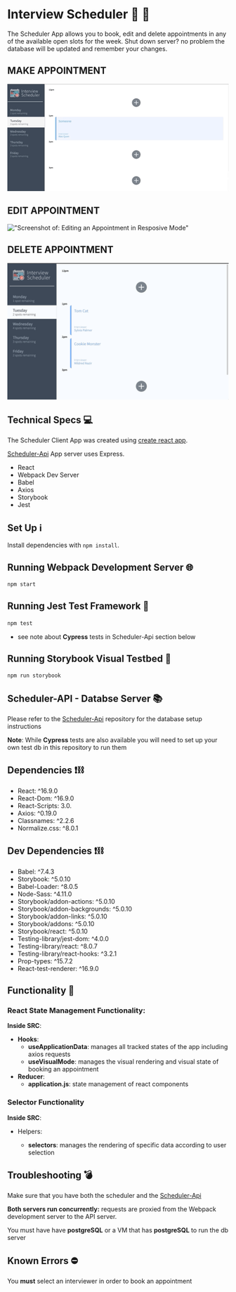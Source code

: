 # Interview Scheduler  📅 📝
The Scheduler App allows you to book, edit and delete appointments in any of the available open slots for the week.
Shut down server? no problem the database will be updated and remember your changes.

## MAKE APPOINTMENT
!["Screenshot of: Making an Appointment"](https://github.com/reverie-designs/scheduler/blob/master/public/docs/scheduler-make-appointment.gif)

## EDIT APPOINTMENT
!["Screenshot of: Editing an Appointment in Resposive Mode"](https://github.com/reverie-designs/scheduler/blob/master/public/docs/scheduler-edit-appointment.gif)

## DELETE APPOINTMENT

!["Screenshot of: Deleting an Appointment"](https://github.com/reverie-designs/scheduler/blob/master/public/docs/scheduler-delete-appointment.gif)


## Technical Specs 💻
The Scheduler Client App was created using [create react app](https://create-react-app.dev/).

[Scheduler-Api](https://github.com/lighthouse-labs/scheduler-api) App server uses Express. 
- React
- Webpack Dev Server
- Babel
- Axios
- Storybook
- Jest

## Set Up ℹ️

Install dependencies with `npm install`.

##  Running Webpack Development Server 🌐

```sh
npm start
```

## Running Jest Test Framework 💯

```sh
npm test
```
- see note about **Cypress** tests in Scheduler-Api section below

## Running Storybook Visual Testbed 📖

```sh
npm run storybook
```
## Scheduler-API - Databse Server  📚
Please refer to the [Scheduler-Api](https://github.com/lighthouse-labs/scheduler-api) repository for the database setup instructions

__Note__: While **Cypress** tests are also available you will need to set up your own test db in this repository to run them


## Dependencies  ❗⛓️
  - React: ^16.9.0
  - React-Dom: ^16.9.0
  - React-Scripts: 3.0.
  - Axios: ^0.19.0
  - Classnames: ^2.2.6
  - Normalize.css: ^8.0.1
  
## Dev Dependencies ❗⛓️
  - Babel: ^7.4.3
  - Storybook: ^5.0.10
  - Babel-Loader: ^8.0.5
  - Node-Sass: ^4.11.0
  - Storybook/addon-actions: ^5.0.10
  - Storybook/addon-backgrounds: ^5.0.10
  - Storybook/addon-links: ^5.0.10
  - Storybook/addons: ^5.0.10
  - Storybook/react: ^5.0.10
  - Testing-library/jest-dom: ^4.0.0
  - Testing-library/react: ^8.0.7
  - Testing-library/react-hooks: ^3.2.1
  - Prop-types: ^15.7.2
  - React-test-renderer: ^16.9.0
## Functionality 👀

### __React State Management Functionality:__

__Inside SRC__:

- **Hooks**: 
    - __useApplicationData__: manages all tracked states of the app including axios requests
    - __useVisualMode__: manages the visual rendering and visual state of booking an appointment
- **Reducer**: 
    - __application.js__: state management of react components

### __Selector Functionality__
__Inside SRC__:

- Helpers: 
 
  - __selectors__: manages the rendering of specific data according to user selection

## Troubleshooting 💣
Make sure that you have both the scheduler and the [Scheduler-Api](https://github.com/lighthouse-labs/scheduler-api)

__Both servers run concurrently:__ 
          requests are proxied from the Webpack development server to the API server.

You must have have __postgreSQL__ or a VM that has __postgreSQL__ to run the db server

## Known Errors ⛔
You __must__ select an interviewer in order to book an appointment 




